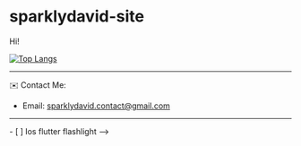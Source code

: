 # sparklydavid-site
 
Hi! 
<!-- I really don't know what to said -->

[![Top Langs](https://github-readme-stats.vercel.app/api/top-langs/?username=sparklydavid)](https://github.com/sparklydavid/github-readme-stats)

<hr></hr>

✉️ Contact Me: 
- Email: sparklydavid.contact@gmail.com


<hr></hr>
<!--
Recent Goal: <!-- [x] to checked -->
- [ ] Ios flutter flashlight
-->
